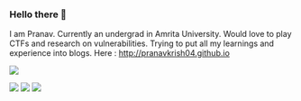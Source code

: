 ### Hello there 👋

I am Pranav. Currently an undergrad in Amrita University. Would love to play CTFs and research on vulnerabilities. Trying to put all my learnings and experience into blogs. Here : http://pranavkrish04.github.io

<img align="center" src="https://github-readme-stats.vercel.app/api/?username=pranavkrish04" />

![](https://img.shields.io/badge/CTF-Binary_Exploitation-informational?style=flat&logo=<LOGO_NAME>&logoColor=white&color=2bbc8a)
![](https://img.shields.io/badge/language-python_&_C-informational?style=flat&logo=<LOGO_NAME>&logoColor=white&color=2bbc8a)
![](https://img.shields.io/badge/hobby-chess-informational?style=flat&logo=<LOGO_NAME>&logoColor=white&color=2bbc8a)
